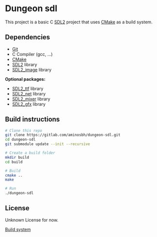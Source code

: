 # Dungeon sdl

This project is a basic C [SDL2][SDL] project that uses [CMake][] as a build system.


## Dependencies

- [Git][]
- C Compiler (gcc, ...)
- [CMake][]
- [SDL2][SDL] library
- [SDL2_image][] library

**Optional packages:**

- [SDL2_ttf][] library
- [SDL2_net][] library
- [SDL2_mixer][] library
- [SDL2_gfx][] library

## Build instructions

```sh
# Clone this repo
git clone https://gitlab.com/aminosbh/dungeon-sdl.git
cd dungeon-sdl
git submodule update --init --recursive

# Create a build folder
mkdir build
cd build

# Build
cmake ..
make

# Run
./dungeon-sdl
```

## License

Unknown License for now.

[Build system](https://gitlab.com/aminosbh/basic-c-sdl-project)

[SDL]: https://www.libsdl.org
[CMake]: https://cmake.org
[Git]: https://git-scm.com
[SDL2_image]: https://www.libsdl.org/projects/SDL_image
[SDL2_ttf]: https://www.libsdl.org/projects/SDL_ttf
[SDL2_net]: https://www.libsdl.org/projects/SDL_net
[SDL2_mixer]: https://www.libsdl.org/projects/SDL_mixer
[SDL2_gfx]: http://www.ferzkopp.net/wordpress/2016/01/02/sdl_gfx-sdl2_gfx
